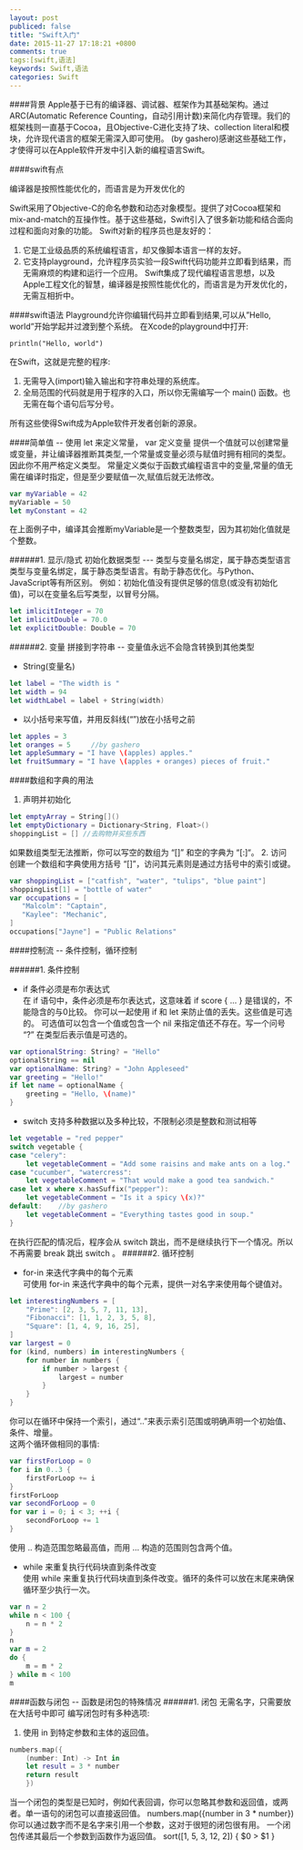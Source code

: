 ```yaml
---
layout: post
publiced: false
title: "Swift入门"
date: 2015-11-27 17:18:21 +0800
comments: true
tags:[swift,语法]
keywords: Swift,语法
categories: Swift
---
```


####背景
Apple基于已有的编译器、调试器、框架作为其基础架构。通过ARC(Automatic Reference Counting，自动引用计数)来简化内存管理。我们的框架栈则一直基于Cocoa，且Objective-C进化支持了块、collection literal和模块，允许现代语言的框架无需深入即可使用。
(by gashero)感谢这些基础工作，才使得可以在Apple软件开发中引入新的编程语言Swift。

####swift有点

编译器是按照性能优化的，而语言是为开发优化的

Swift采用了Objective-C的命名参数和动态对象模型。提供了对Cocoa框架和mix-and-match的互操作性。基于这些基础，Swift引入了很多新功能和结合面向过程和面向对象的功能。
Swift对新的程序员也是友好的：

1. 它是工业级品质的系统编程语言，却又像脚本语言一样的友好。
2. 它支持playground，允许程序员实验一段Swift代码功能并立即看到结果，而无需麻烦的构建和运行一个应用。
Swift集成了现代编程语言思想，以及Apple工程文化的智慧，编译器是按照性能优化的，而语言是为开发优化的，无需互相折中。

####swift语法
Playground允许你编辑代码并立即看到结果,可以从”Hello, world”开始学起并过渡到整个系统。
在Xcode的playground中打开:
```objc
println("Hello, world")
```

在Swift，这就是完整的程序:
1. 无需导入(import)输入输出和字符串处理的系统库。
2. 全局范围的代码就是用于程序的入口，所以你无需编写一个 main() 函数。也无需在每个语句后写分号。

所有这些使得Swift成为Apple软件开发者创新的源泉。

####简单值  -- 使用 let 来定义常量， var 定义变量
提供一个值就可以创建常量或变量，并让编译器推断其类型,一个常量或变量必须与赋值时拥有相同的类型。因此你不用严格定义类型。
常量定义类似于函数式编程语言中的变量,常量的值无需在编译时指定，但是至少要赋值一次,赋值后就无法修改。
``` swift
var myVariable = 42
myVariable = 50
let myConstant = 42
```
在上面例子中，编译其会推断myVariable是一个整数类型，因为其初始化值就是个整数。

######1. 显示/隐式 初始化数据类型 ---   类型与变量名绑定，属于静态类型语言  
类型与变量名绑定，属于静态类型语言。有助于静态优化。与Python、JavaScript等有所区别。
例如：初始化值没有提供足够的信息(或没有初始化值)，可以在变量名后写类型，以冒号分隔。
```swift
let imlicitInteger = 70
let imlicitDouble = 70.0
let explicitDouble: Double = 70
```
######2. 变量  拼接到字符串  -- 变量值永远不会隐含转换到其他类型
* String(变量名)
```swift
let label = "The width is "
let width = 94
let widthLabel = label + String(width)
```
* 以小括号来写值，并用反斜线(“”)放在小括号之前
```swift
let apples = 3
let oranges = 5     //by gashero
let appleSummary = "I have \(apples) apples."
let fruitSummary = "I have \(apples + oranges) pieces of fruit."
```

####数组和字典的用法
1. 声明并初始化
``` swift
let emptyArray = String[]()
let emptyDictionary = Dictionary<String, Float>()
shoppingList = [] //去购物并买些东西 
```
如果数组类型无法推断，你可以写空的数组为 “[]” 和空的字典为 “[:]“。
2. 访问   
创建一个数组和字典使用方括号 “[]”，访问其元素则是通过方括号中的索引或键。                      
```swift
var shoppingList = ["catfish", "water", "tulips", "blue paint"]
shoppingList[1] = "bottle of water"
var occupations = [
   "Malcolm": "Captain",
   "Kaylee": "Mechanic",
]
occupations["Jayne"] = "Public Relations"
```

####控制流  --  条件控制，循环控制

######1. 条件控制
* if  条件必须是布尔表达式  
 在 if 语句中，条件必须是布尔表达式，这意味着 if score { … } 是错误的，不能隐含的与0比较。
你可以一起使用 if 和 let 来防止值的丢失。这些值是可选的。
可选值可以包含一个值或包含一个 nil 来指定值还不存在。写一个问号 “?” 在类型后表示值是可选的。
```swift
var optionalString: String? = "Hello"
optionalString == nil
var optionalName: String? = "John Appleseed"
var greeting = "Hello!"
if let name = optionalName {
    greeting = "Hello, \(name)"
}
```

* switch 支持多种数据以及多种比较，不限制必须是整数和测试相等  
```swift
let vegetable = "red pepper"
switch vegetable {
case "celery":
    let vegetableComment = "Add some raisins and make ants on a log."
case "cucumber", "watercress":
    let vegetableComment = "That would make a good tea sandwich."
case let x where x.hasSuffix("pepper"):
    let vegetableComment = "Is it a spicy \(x)?"
default:    //by gashero
    let vegetableComment = "Everything tastes good in soup."
}
```
在执行匹配的情况后，程序会从 switch 跳出，而不是继续执行下一个情况。所以不再需要 break 跳出 switch 。
######2. 循环控制
* for-in 来迭代字典中的每个元素  
可使用 for-in 来迭代字典中的每个元素，提供一对名字来使用每个键值对。
```swift
let interestingNumbers = [
    "Prime": [2, 3, 5, 7, 11, 13],
    "Fibonacci": [1, 1, 2, 3, 5, 8],
    "Square": [1, 4, 9, 16, 25],
]
var largest = 0
for (kind, numbers) in interestingNumbers {
    for number in numbers {
        if number > largest {
            largest = number
        }
    }
}
```  
你可以在循环中保持一个索引，通过“..”来表示索引范围或明确声明一个初始值、条件、增量。   
这两个循环做相同的事情:  
```swift
var firstForLoop = 0
for i in 0..3 {
    firstForLoop += i
}
firstForLoop
var secondForLoop = 0
for var i = 0; i < 3; ++i {
    secondForLoop += 1
}
```
使用 .. 构造范围忽略最高值，而用 … 构造的范围则包含两个值。
* while 来重复执行代码块直到条件改变  
使用 while 来重复执行代码块直到条件改变。循环的条件可以放在末尾来确保循环至少执行一次。
```swift
var n = 2
while n < 100 {
    n = n * 2
}
n
var m = 2
do {
    m = m * 2
} while m < 100
m
```
####函数与闭包  -- 函数是闭包的特殊情况
######1. 闭包 无需名字，只需要放在大括号中即可
编写闭包时有多种选项:
1. 使用 in 到特定参数和主体的返回值。
```swift
numbers.map({
    (number: Int) -> Int in
    let result = 3 * number
    return result
    })
```

当一个闭包的类型是已知时，例如代表回调，你可以忽略其参数和返回值，或两者。单一语句的闭包可以直接返回值。
numbers.map({number in 3 * number})
你可以通过数字而不是名字来引用一个参数，这对于很短的闭包很有用。
一个闭包传递其最后一个参数到函数作为返回值。
sort([1, 5, 3, 12, 2]) { $0 > $1 }
